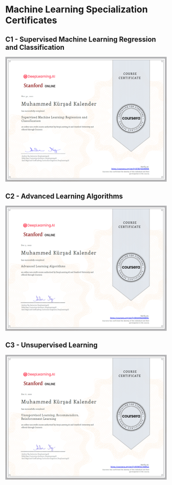 # Machine Learning Specialization Certificates

## C1 - Supervised Machine Learning Regression and Classification

![](/Certifications/Machine-Learning-Specialization/helper/c1certificate.PNG)

## C2 - Advanced Learning Algorithms

![](/Certifications/Machine-Learning-Specialization/helper/c2certificate.PNG)

## C3 - Unsupervised Learning

![](/Certifications/Machine-Learning-Specialization/helper/c3certificate.PNG)
